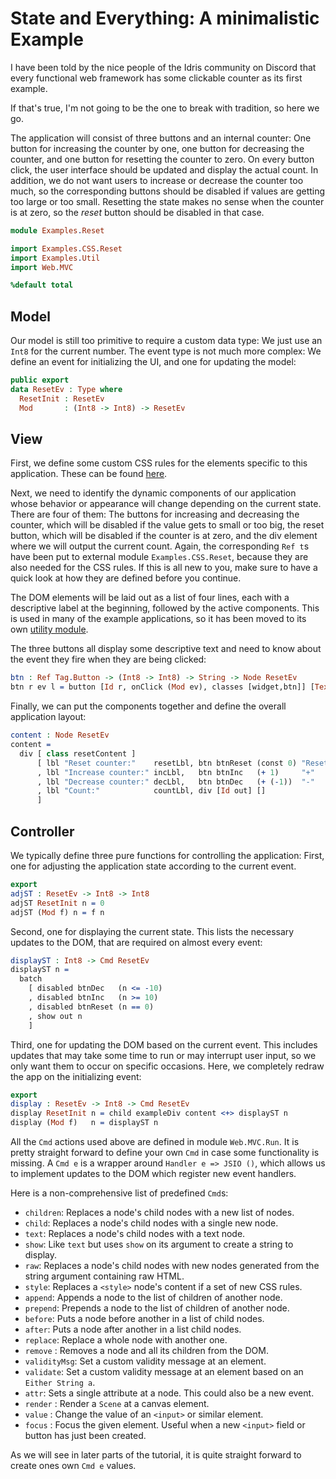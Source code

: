 # State and Everything: A minimalistic Example

I have been told by the nice people of the Idris community
on Discord that every functional web framework has some clickable
counter as its first example.

If that's true, I'm not going to be the one to break with
tradition, so here we go.

The application will consist of three buttons and an internal
counter: One button for increasing the counter by one, one button
for decreasing the counter, and one button for resetting the counter to
zero. On every button click, the user interface should be updated
and display the actual count. In addition, we do not want users
to increase or decrease the counter too much, so the corresponding
buttons should be disabled if values are getting too large or too small.
Resetting the state makes no sense when the counter is at zero,
so the *reset* button should be disabled in that case.


```idris
module Examples.Reset

import Examples.CSS.Reset
import Examples.Util
import Web.MVC

%default total
```

## Model

Our model is still too primitive to require a custom
data type: We just use an `Int8` for the current number.
The event type is not much more complex: We define an
event for initializing the UI, and one for updating
the model:

```idris
public export
data ResetEv : Type where
  ResetInit : ResetEv
  Mod       : (Int8 -> Int8) -> ResetEv
```

## View

First, we define some custom CSS rules for the
elements specific to this application. These can
be found [here](CSS/Reset.idr).

Next, we need to identify the dynamic components
of our application whose behavior or appearance will
change depending on the current state.
There are four of them: The buttons for increasing and decreasing
the counter, which will be disabled if the value gets to
small or too big, the reset button, which will be disabled
if the counter is at zero, and the div element where we will output
the current count. Again, the corresponding `Ref t`s
have been put to external module `Examples.CSS.Reset`, because they are
also needed for the CSS rules.
If this is all new to you, make sure to have a quick
look at how they are defined before you continue.

The DOM elements will be laid out as a list of
four lines, each with a descriptive label at the
beginning, followed by the active components.
This is used in many of the example applications,
so it has been moved to its own [utility module](Util.idr).

The three buttons all display some descriptive
text and need to know about the event they fire
when they are being clicked:

```idris
btn : Ref Tag.Button -> (Int8 -> Int8) -> String -> Node ResetEv
btn r ev l = button [Id r, onClick (Mod ev), classes [widget,btn]] [Text l]
```

Finally, we can put the components together and define
the overall application layout:

```idris
content : Node ResetEv
content =
  div [ class resetContent ]
      [ lbl "Reset counter:"    resetLbl, btn btnReset (const 0) "Reset"
      , lbl "Increase counter:" incLbl,   btn btnInc   (+ 1)     "+"
      , lbl "Decrease counter:" decLbl,   btn btnDec   (+ (-1))  "-"
      , lbl "Count:"            countLbl, div [Id out] []
      ]
```

## Controller

We typically define three pure functions for controlling the
application: First, one for adjusting the application state
according to the current event.

```idris
export
adjST : ResetEv -> Int8 -> Int8
adjST ResetInit n = 0
adjST (Mod f) n = f n
```

Second, one for displaying the current state. This lists
the necessary updates to the DOM, that are required on
almost every event:

```idris
displayST : Int8 -> Cmd ResetEv
displayST n =
  batch
    [ disabled btnDec   (n <= -10)
    , disabled btnInc   (n >= 10)
    , disabled btnReset (n == 0)
    , show out n
    ]
```

Third, one for updating the DOM based on the current event.
This includes updates that may take some time to run or
may interrupt user input, so we only want them to occur
on specific occasions. Here, we completely redraw the app
on the initializing event:

```idris
export
display : ResetEv -> Int8 -> Cmd ResetEv
display ResetInit n = child exampleDiv content <+> displayST n
display (Mod f)   n = displayST n
```

All the `Cmd` actions used above are defined in module
`Web.MVC.Run`. It is pretty straight forward to define your
own `Cmd` in case some functionality is missing.
A `Cmd e` is a wrapper around `Handler e => JSIO ()`, which
allows us to implement updates to the DOM which register new
event handlers.

Here is a non-comprehensive list of predefined `Cmd`s:

* `children`: Replaces a node's child nodes with a new list of nodes.
* `child`: Replaces a node's child nodes with a single new node.
* `text`: Replaces a node's child nodes with a text node.
* `show`: Like `text` but uses `show` on its argument to create a string
  to display.
* `raw`: Replaces a node's child nodes with new nodes generated from the
  string argument containing raw HTML.
* `style`: Replaces a `<style>` node's content if a set of new CSS rules.
* `append`: Appends a node to the list of children of another node.
* `prepend`: Prepends a node to the list of children of another node.
* `before`: Puts a node before another in a list of child nodes.
* `after`: Puts a node after another in a list child nodes.
* `replace`: Replace a whole node with another one.
* `remove` : Removes a node and all its children from the DOM.
* `validityMsg`: Set a custom validity message at an element.
* `validate`: Set a custom validity message at an element based
  on an `Either String a`.
* `attr`: Sets a single attribute at a node. This could also be a new
  event.
* `render` : Render a `Scene` at a canvas element.
* `value` : Change the value of an `<input>` or similar element.
* `focus` : Focus the given element. Useful when a new `<input>` field
  or button has just been created.

As we will see in later parts of the tutorial, it is quite straight forward
to create ones own `Cmd e` values.

<!-- vi: filetype=idris2:syntax=markdown
-->
